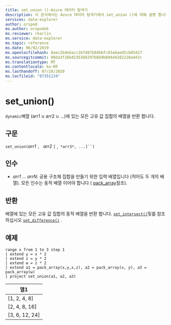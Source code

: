 ```yaml
---
title: set_union ()-Azure 데이터 탐색기
description: 이 문서에서는 Azure 데이터 탐색기에서 set_union ()에 대해 설명 합니다.
services: data-explorer
author: orspod
ms.author: orspodek
ms.reviewer: rkarlin
ms.service: data-explorer
ms.topic: reference
ms.date: 06/02/2019
ms.openlocfilehash: 8aec2bdebacc1bfd87b84bbfc83a6aed5cb05427
ms.sourcegitcommit: 09da3f26b4235368297b8b9b604d4282228a443c
ms.translationtype: MT
ms.contentlocale: ko-KR
ms.lasthandoff: 07/28/2020
ms.locfileid: "87351134"
---
```

# <a name="set_union"></a>set_union()

`dynamic`배열 (arr1 ∪ arr2 ∪ ...)에 있는 모든 고유 값 집합의 배열을 반환 합니다.

## <a name="syntax"></a>구문

`set_union(`*arr1* `, ` *arr2* `[` ,` *arr3*, ...]``)`

## <a name="arguments"></a>인수

* *arr1 ... arrN*: 공용 구조체 집합을 만들기 위한 입력 배열입니다 (적어도 두 개의 배열). 모든 인수는 동적 배열 이어야 합니다 ( [pack_array](packarrayfunction.md)참조). 

## <a name="returns"></a>반환

배열에 있는 모든 고유 값 집합의 동적 배열을 반환 합니다. [`set_intersect()`](setintersectfunction.md)및를 참조 하십시오 [`set_difference()`](setdifferencefunction.md) .

## <a name="example"></a>예제

<!-- csl: https://help.kusto.windows.net:443/Samples -->
```kusto
range x from 1 to 3 step 1
| extend y = x * 2
| extend z = y * 2
| extend w = z * 2
| extend a1 = pack_array(x,y,x,z), a2 = pack_array(x, y), a3 = pack_array(w)
| project set_union(a1, a2, a3)
```

|열1|
|---|
|[1, 2, 4, 8]|
|[2, 4, 8, 16]|
|[3, 6, 12, 24]|
